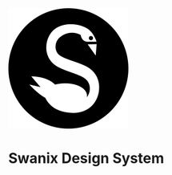<img class="cover-logo" src="../assets/images/logo.svg" data-origin="../assets/images/logo.svg" alt="Swanix">
<h1> Swanix Design System</h1>

<style>
.cover-logo {
    color: red;
}
.cover {
  background: #FFFFFF  url('assets/images/cover-bg.jpg') !important;
  background-size: cover !important;
  background-position: center !important;
  background-repeat: no-repeat !important;
}
</style>